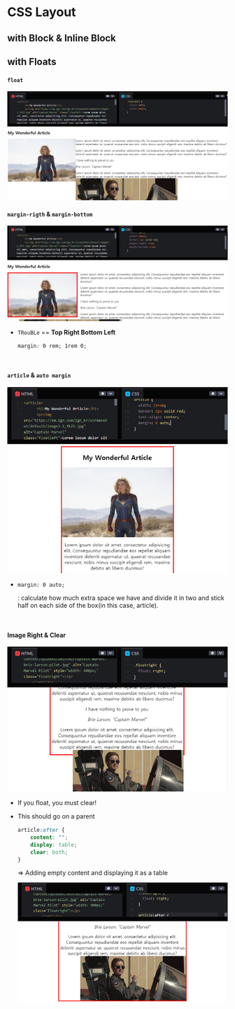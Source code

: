 # CSS Layout

## with Block & Inline Block



## with Floats

#### `float`

![image-20220411011647581](05_Layout.assets/image-20220411011647581.png)

#### `margin-rigth` & `margin-bottom`

![image-20220411011920601](05_Layout.assets/image-20220411011920601.png)

* `TRouBLe` == **Top Right Bottom Left**

  ```css
  margin: 0 rem; 1rem 0;
  ```

<br/>

#### `article` & `auto margin`

![image-20220411012557479](05_Layout.assets/image-20220411012557479.png)

* `margin: 0 auto;`

  : calculate how much extra space we have and divide it in two and stick half on each side of the box(in this case, article).

<br/>

#### Image Right & Clear

![image-20220411013036126](05_Layout.assets/image-20220411013036126.png)

* If you float, you must clear!

* This should go on a parent

  ```css
  article:after {
      content: "";
      display: table;
      clear: both;
  }
  ```

  => Adding empty content and displaying it as a table

  ![image-20220411013412718](05_Layout.assets/image-20220411013412718.png)
